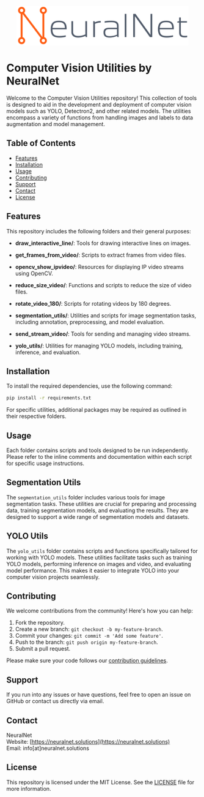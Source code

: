 <div align="center">
  <a href="http://neuralnet.solutions" target="_blank">
    <img width="450" src="assets/logo_full.png">
  </a>
</div>

# Computer Vision Utilities by NeuralNet

Welcome to the Computer Vision Utilities repository! This collection of tools is designed to aid in the development and deployment of computer vision models such as YOLO, Detectron2, and other related models. The utilities encompass a variety of functions from handling images and labels to data augmentation and model management.

## Table of Contents

- [Features](#features)
- [Installation](#installation)
- [Usage](#usage)
- [Contributing](#contributing)
- [Support](#support)
- [Contact](#contact)
- [License](#license)

## Features

This repository includes the following folders and their general purposes:

- **draw_interactive_line/**: Tools for drawing interactive lines on images.

- **get_frames_from_video/**: Scripts to extract frames from video files.

- **opencv_show_ipvideo/**: Resources for displaying IP video streams using OpenCV.

- **reduce_size_video/**: Functions and scripts to reduce the size of video files.

- **rotate_video_180/**: Scripts for rotating videos by 180 degrees.

- **segmentation_utils/**: Utilities and scripts for image segmentation tasks, including annotation, preprocessing, and model evaluation.

- **send_stream_video/**: Tools for sending and managing video streams.

- **yolo_utils/**: Utilities for managing YOLO models, including training, inference, and evaluation.

## Installation

To install the required dependencies, use the following command:

```bash
pip install -r requirements.txt
```

For specific utilities, additional packages may be required as outlined in their respective folders.

## Usage

Each folder contains scripts and tools designed to be run independently. Please refer to the inline comments and documentation within each script for specific usage instructions. 

## Segmentation Utils

The `segmentation_utils` folder includes various tools for image segmentation tasks. These utilities are crucial for preparing and processing data, training segmentation models, and evaluating the results. They are designed to support a wide range of segmentation models and datasets.

## YOLO Utils

The `yolo_utils` folder contains scripts and functions specifically tailored for working with YOLO models. These utilities facilitate tasks such as training YOLO models, performing inference on images and video, and evaluating model performance. This makes it easier to integrate YOLO into your computer vision projects seamlessly.

## Contributing

We welcome contributions from the community! Here's how you can help:

1. Fork the repository.
2. Create a new branch: `git checkout -b my-feature-branch`.
3. Commit your changes: `git commit -m 'Add some feature'`.
4. Push to the branch: `git push origin my-feature-branch`.
5. Submit a pull request.

Please make sure your code follows our [contribution guidelines](CONTRIBUTING.md).

## Support

If you run into any issues or have questions, feel free to open an issue on GitHub or contact us directly via email.

## Contact

NeuralNet  
Website: [https://neuralnet.solutions](https://neuralnet.solutions)  
Email: info[at]neuralnet.solutions

## License

This repository is licensed under the MIT License. See the [LICENSE](LICENSE) file for more information.
